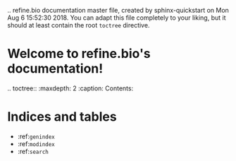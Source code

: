 .. refine.bio documentation master file, created by
   sphinx-quickstart on Mon Aug  6 15:52:30 2018.
   You can adapt this file completely to your liking, but it should at least
   contain the root `toctree` directive.

Welcome to refine.bio's documentation!
======================================

.. toctree::
   :maxdepth: 2
   :caption: Contents:



Indices and tables
==================

* :ref:`genindex`
* :ref:`modindex`
* :ref:`search`
